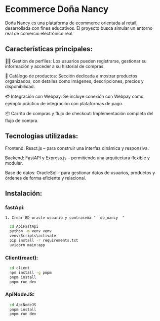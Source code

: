 # Ecommerce Doña Nancy

Doña Nancy es una plataforma de ecommerce orientada al retail, desarrollada con fines educativos. El proyecto busca simular un entorno real de comercio electrónico real.

## Características principales:

🧑‍💼 Gestión de perfiles: Los usuarios pueden registrarse, gestionar su información y acceder a su historial de compras.

🛒 Catálogo de productos: Sección dedicada a mostrar productos organizados, con detalles como imágenes, descripciones, precios y disponibilidad.

💳 Integración con Webpay: Se incluye conexión con Webpay como ejemplo práctico de integración con plataformas de pago.

📦 Carrito de compras y flujo de checkout: Implementación completa del flujo de compra.

## Tecnologías utilizadas:

Frontend: React.js – para construir una interfaz dinámica y responsiva.

Backend: FastAPI y Express.js – permitiendo una arquitectura flexible y modular.

Base de datos: OracleSql – para gestionar datos de usuarios, productos y órdenes de forma eficiente y relacional.

## Instalación:
### fastApi:
    1. Crear BD oracle usuario y contraseña "  db_nancy  "
```bash
  cd ApiFastApi
  python -m venv venv
  venv\Scripts\activate
  pip install -r requirements.txt
  uvicorn main:app
```
### Client(react):
```bash
  cd client
  npm install -g pnpm
  pnpm install
  pnpm run dev
```    
### ApiNodeJS:
```bash
  cd ApiNodeJS
  pnpm install
  pnpm run dev
```    
